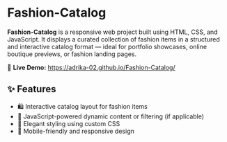 # Fashion-Catalog
**Fashion-Catalog** is a responsive web project built using HTML, CSS, and JavaScript. It displays a curated collection of fashion items in a structured and interactive catalog format — ideal for portfolio showcases, online boutique previews, or fashion landing pages.

🔗 **Live Demo:** https://adrika-02.github.io/Fashion-Catalog/

## ✨ Features

- 🛍️ Interactive catalog layout for fashion items
- 💬 JavaScript-powered dynamic content or filtering (if applicable)
- 🎨 Elegant styling using custom CSS
- 📱 Mobile-friendly and responsive design
